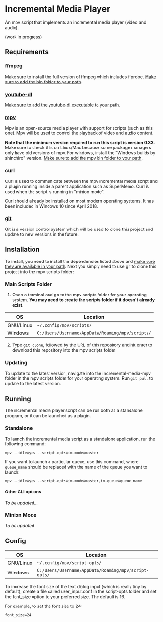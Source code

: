 # Incremental Media Player

An mpv script that implements an incremental media player (video and audio).

(work in progress)

## Requirements

### ffmpeg

Make sure to install the full version of ffmpeg which includes ffprobe. [Make sure to add the bin folder to your path](https://gist.github.com/nex3/c395b2f8fd4b02068be37c961301caa7).

### [youtube-dl](https://github.com/ytdl-org/youtube-dl#installation)

[Make sure to add the youtube-dl executable to your path](https://gist.github.com/nex3/c395b2f8fd4b02068be37c961301caa7).

### [mpv](https://mpv.io/installation/)

Mpv is an open-source media player with support for scripts (such as this one). Mpv will be used to control the playback of video and audio content.

**Note that the minimum version required to run this script is version 0.33.** Make sure to check this on Linux/Mac because some package managers only have old versions of mpv. For windows, install the "Windows builds by shinchiro" version. [Make sure to add the mpv bin folder to your path](https://gist.github.com/nex3/c395b2f8fd4b02068be37c961301caa7).

### curl

Curl is used to communicate between the mpv incremental media script and a plugin running inside a parent application such as SuperMemo. Curl is used when the script is running in "minion mode".

Curl should already be installed on most modern operating systems. It has been included in Windows 10 since April 2018.

### [git](https://git-scm.com/book/en/v2/Getting-Started-Installing-Git)

Git is a version control system which will be used to clone this project and update to new versions in the future.

## Installation

To install, you need to install the dependencies listed above and [make sure they are available in your path](https://gist.github.com/nex3/c395b2f8fd4b02068be37c961301caa7). Next you simply need to use git to clone this project into the mpv scripts folder:

### Main Scripts Folder

1. Open a terminal and go to the mpv scripts folder for your operating system. **You may need to create the scripts folder if it doesn't already exist**.

| OS | Location |
| --- | --- |
| GNU/Linux | `~/.config/mpv/scripts/` |
| Windows | `C:/Users/Username/AppData/Roaming/mpv/scripts/` |

2. Type `git clone`, followed by the URL of this repository and hit enter to download this repository into the mpv scripts folder

### Updating

To update to the latest version, navigate into the incremental-media-mpv folder in the mpv scripts folder for your operating system. Run `git pull` to update to the latest version.

## Running

The incremental media player script can be run both as a standalone program, or it can be launched as a plugin.

### Standalone

To launch the incremental media script as a standalone application, run the following command:

`mpv --idle=yes --script-opts=im-mode=master`

If you want to launch a particular queue, use this command, where `queue_name` should be replaced with the name of the queue you want to launch:

`mpv --idle=yes --script-opts=im-mode=master,im-queue=queue_name`

#### Other CLI options

*To be updated...*

### Minion Mode

*To be updated*

## Config

| OS | Location |
| --- | --- |
| GNU/Linux | `~/.config/mpv/script-opts/` |
| Windows | `C:/Users/Username/AppData/Roaming/mpv/script-opts/` |

To increase the font size of the text dialog input (which is really tiny by default), create a file called user_input.conf in the script-opts folder and set the font_size option to your preferred size. The default is 16.

For example, to set the font size to 24:

`font_size=24`
